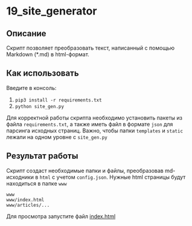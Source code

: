 # 19_site_generator

## Описание

Скрипт позволяет преобразовать текст, написанный с помощью Markdown (*.md) в html-формат.

## Как использовать

Введите в консоль:

1. `pip3 install -r requirements.txt`
2. `python site_gen.py`

Для корректной работы скрипта необходимо установить пакеты из файла `requirements.txt`, а также иметь файл в формате
`json` для парсинга исходных страниц. Важно, чтобы папки `templates` и `static` лежали на одном уровне с `site_gen.py`

## Результат работы

Скрипт создаст необходимые папки и файлы, преобразовав md-исходники в `html` с учетом `config.json`.
Нужные html страницы будут находиться в папке `www`

```
www
www/index.html
www/articles/...
```

Для просмотра запустите файл  [index.html](https://jackssn.github.io/19_site_generator/www/index.html)
